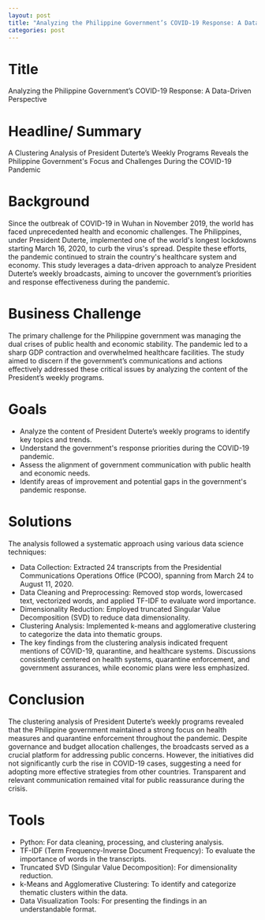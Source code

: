 ```yaml
---
layout: post
title: "Analyzing the Philippine Government’s COVID-19 Response: A Data-Driven Perspective"
categories: post
---
```


# Title
Analyzing the Philippine Government’s COVID-19 Response: A Data-Driven Perspective

# Headline/ Summary
A Clustering Analysis of President Duterte’s Weekly Programs Reveals the Philippine Government's Focus and Challenges During the COVID-19 Pandemic

# Background
Since the outbreak of COVID-19 in Wuhan in November 2019, the world has faced unprecedented health and economic challenges. The Philippines, under President Duterte, implemented one of the world's longest lockdowns starting March 16, 2020, to curb the virus's spread. Despite these efforts, the pandemic continued to strain the country's healthcare system and economy. This study leverages a data-driven approach to analyze President Duterte’s weekly broadcasts, aiming to uncover the government’s priorities and response effectiveness during the pandemic.

# Business Challenge
The primary challenge for the Philippine government was managing the dual crises of public health and economic stability. The pandemic led to a sharp GDP contraction and overwhelmed healthcare facilities. The study aimed to discern if the government’s communications and actions effectively addressed these critical issues by analyzing the content of the President’s weekly programs.

# Goals
- Analyze the content of President Duterte’s weekly programs to identify key topics and trends.
- Understand the government's response priorities during the COVID-19 pandemic.
- Assess the alignment of government communication with public health and economic needs.
- Identify areas of improvement and potential gaps in the government's pandemic response.

# Solutions

The analysis followed a systematic approach using various data science techniques:

- Data Collection: Extracted 24 transcripts from the Presidential Communications Operations Office (PCOO), spanning from March 24 to August 11, 2020.
- Data Cleaning and Preprocessing: Removed stop words, lowercased text, vectorized words, and applied TF-IDF to evaluate word importance.
- Dimensionality Reduction: Employed truncated Singular Value Decomposition (SVD) to reduce data dimensionality.
- Clustering Analysis: Implemented k-means and agglomerative clustering to categorize the data into thematic groups.
- The key findings from the clustering analysis indicated frequent mentions of COVID-19, quarantine, and healthcare systems. Discussions consistently centered on health systems, quarantine enforcement, and government assurances, while economic plans were less emphasized.

# Conclusion
The clustering analysis of President Duterte’s weekly programs revealed that the Philippine government maintained a strong focus on health measures and quarantine enforcement throughout the pandemic. Despite governance and budget allocation challenges, the broadcasts served as a crucial platform for addressing public concerns. However, the initiatives did not significantly curb the rise in COVID-19 cases, suggesting a need for adopting more effective strategies from other countries. Transparent and relevant communication remained vital for public reassurance during the crisis.

# Tools
- Python: For data cleaning, processing, and clustering analysis.
- TF-IDF (Term Frequency-Inverse Document Frequency): To evaluate the importance of words in the transcripts.
- Truncated SVD (Singular Value Decomposition): For dimensionality reduction.
- k-Means and Agglomerative Clustering: To identify and categorize thematic clusters within the data.
- Data Visualization Tools: For presenting the findings in an understandable format.

